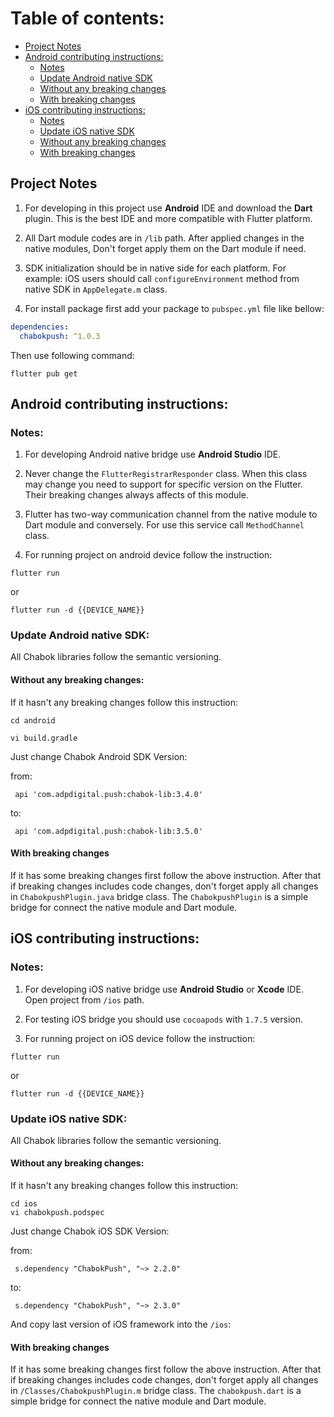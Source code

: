 # Table of contents:
* [Project Notes](#project-notes)
* [Android contributing instructions:](#android-contributing-instructions)
    - [Notes](#notes)
    - [Update Android native SDK](#update-android-native-sdk)
    - [Without any breaking changes](#without-any-breaking-changes)
    - [With breaking changes](#with-breaking-changes)
* [iOS contributing instructions:](#ios-contributing-instructions)
    - [Notes](#notes-1)
    - [Update iOS native SDK](#update-ios-native-sdk)
    - [Without any breaking changes](#without-any-breaking-changes-1)
    - [With breaking changes](#with-breaking-changes-1)


## Project Notes
1. For developing in this project use **Android** IDE and download the **Dart** plugin. This is the best IDE and more compatible with Flutter platform.

2. All Dart module codes are in `/lib` path. After applied changes in the native modules, Don't forget apply them on the Dart module if need.

3. SDK initialization should be in native side for each platform. For example: iOS users should call `configureEnvironment` method from native SDK in `AppDelegate.m` class.

4. For install package first add your package to `pubspec.yml` file like bellow:

``` yml
dependencies:
  chabokpush: ^1.0.3
```
Then use following command:

```
flutter pub get
```

## Android contributing instructions:

### Notes:
1) For developing Android native bridge use **Android Studio** IDE.

2) Never change the `FlutterRegistrarResponder` class. When this class may change you need to support for specific version on the Flutter. Their breaking changes always affects of this module.

3) Flutter has two-way communication channel from the native module to Dart module and conversely. For use this service call `MethodChannel` class.

4) For running project on android device follow the instruction:

```
flutter run
```

or 
```
flutter run -d {{DEVICE_NAME}}
```

### Update Android native SDK:
All Chabok libraries follow the semantic versioning.

#### Without any breaking changes:
If it hasn't any breaking changes follow this instruction:

```
cd android

vi build.gradle
```

Just change Chabok Android SDK Version:

from:
```
 api 'com.adpdigital.push:chabok-lib:3.4.0'
```
to:
```
 api 'com.adpdigital.push:chabok-lib:3.5.0'
```

#### With breaking changes
If it has some breaking changes first follow the above instruction. After that if breaking changes includes code changes, don't forget apply all changes in `ChabokpushPlugin.java` bridge class.
The `ChabokpushPlugin` is a simple bridge for connect the native module and Dart module.

## iOS contributing instructions:

### Notes:
1) For developing iOS native bridge use **Android Studio** or **Xcode** IDE. Open project from `/ios` path.

2) For testing iOS bridge you should use `cocoapods` with `1.7.5` version.

3) For running project on iOS device follow the instruction:

```
flutter run
```

or
```
flutter run -d {{DEVICE_NAME}}
```
### Update iOS native SDK:
All Chabok libraries follow the semantic versioning.

#### Without any breaking changes:
If it hasn't any breaking changes follow this instruction:

```
cd ios
vi chabokpush.podspec
```

Just change Chabok iOS SDK Version:

from:
```
 s.dependency "ChabokPush", "~> 2.2.0"
```
to:
```
 s.dependency "ChabokPush", "~> 2.3.0"
```

And copy last version of iOS framework into the `/ios`:

#### With breaking changes
If it has some breaking changes first follow the above instruction. After that if breaking changes includes code changes, don't forget apply all changes in `/Classes/ChabokpushPlugin.m` bridge class.
The `chabokpush.dart` is a simple bridge for connect the native module and Dart module.
